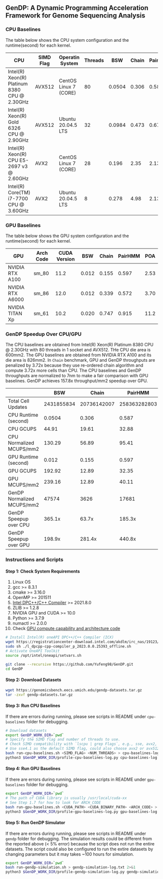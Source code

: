 ## GenDP: A Dynamic Programming Acceleration Framework for Genome Sequencing Analysis

### CPU Baselines

The table below shows the CPU system configuration and the runtime(second) for each kernel.

| CPU                                          | SIMD Flag | Operatin System       | Threads | BSW    | Chain | PairHMM | POA   |
| -------------------------------------------- | --------- | --------------------- | ------- | -----  | ----- | ------- | ----- |
| Intel(R) Xeon(R) Platinum 8380 CPU @ 2.30GHz | AVX512    | CentOS Linux 7 (CORE) | 80      | 0.0504 | 0.306 | 0.587   | 16.6  |
| Intel(R) Xeon(R) Gold 6326 CPU @ 2.90GHz     | AVX512    | Ubuntu 20.04.5 LTS    | 32      | 0.0984 | 0.473 | 0.678   | 34.3  |
| Intel(R) Xeon(R) CPU E5-2697 v3 @ 2.60GHz    | AVX2      | CentOS Linux 7 (CORE) | 28      | 0.196  | 2.35  | 2.13    | 41.7  |
| Intel(R) Core(TM) i7-7700 CPU @ 3.60GHz      | AVX2      | Ubuntu 20.04.5 LTS    | 8       | 0.278  | 4.98  | 2.13    | 90.1  |


### GPU Baselines

The table below shows the GPU system configuration and the runtime(second) for each kernel.

| GPU                | Arch Code | CUDA Version | BSW   | Chain | PairHMM | POA  |
| ------------------ | --------- | ---- | ----- | ----- | ------  | ---- |
| NVIDIA RTX A100    | sm_80     | 11.2 | 0.012 | 0.155 | 0.597   | 2.53 |
| NVIDIA RTX A6000   | sm_86     | 12.0 | 0.012 | 0.339 | 0.572   | 3.70 |
| NVIDIA TITAN Xp    | sm_61     | 10.2 | 0.020 | 0.747 | 0.915   | 11.2 |

### GenDP Speedup Over CPU/GPU

The CPU baselines are obtained from Intel(R) Xeon(R) Platinum 8380 CPU @ 2.30GHz with 80 threads in 1 socket and AVX512. THe CPU die area is 600mm2. The GPU baselines are obtained from NVIDIA RTX A100 and its die area is 826mm2. In `Chain` benchmark, GPU and GenDP throughputs are penalized by 3.72x because they use re-ordered chain algorithm and compute 3.72x more cells than CPU. The CPU baselines and GenDP throughputs are normalized to 7nm to make a fair comparison with GPU baselines. GenDP achieves 157.8x throughput/mm2 speedup over GPU.

|                             | BSW         | Chain       | PairHMM       | POA           |
| --------------------------- | ----------- | ----------- | ------------- | ------------- |
| Total Cell Updates          | 2431855834  | 20736142007 | 258363282803  | 6448581509    |
| CPU Runtime (second)        | 0.0504      | 0.306       | 0.587         | 16.6          |
| CPU GCUPS                   | 44.91       | 19.61       | 32.88         | 14.51         |
| CPU Normalized MCUPS/mm2    | 130.29      | 56.89       | 95.41         | 42.11         |
| GPU Runtime (second)        | 0.012       | 0.155       | 0.597         | 2.53          |
| GPU GCUPS                   | 192.92      | 12.89       | 32.35         | 95.13         | 
| GPU MCUPS/mm2               | 239.16      | 12.89       | 40.11         | 117.94        |
| GenDP Normalized MCUPS/mm2  | 47574       | 3626        | 17681         | 2965          |
| GenDP Speepup over CPU      | 365.1x      | 63.7x       | 185.3x        | 70.4x         |
| GenDP Speepup over GPU      | 198.9x      | 281.4x      | 440.8x        | 25.1x         |


### Instructions and Scripts

#### Step 1: Check System Requirements

1. Linux OS
2. gcc >= 8.3.1
3. cmake >= 3.16.0
4. OpenMP >= 201511
5. [Intel DPC++/C++ Compiler](https://www.intel.com/content/www/us/en/developer/articles/tool/oneapi-standalone-components.html#dpcpp-cpp) >= 2021.8.0
6. ZLIB >= 1.2.8
7. NVIDIA GPU and CUDA >= 10.0
8. Python >= 3.7.9
9. numactl >= 2.0.0
10. Check [GPU compute capability and architecture code](https://developer.nvidia.com/cuda-gpus) 

```bash
# Install Intel(R) oneAPI DPC++/C++ Compiler (ICX)
wget https://registrationcenter-download.intel.com/akdlm/irc_nas/19123/l_dpcpp-cpp-compiler_p_2023.0.0.25393_offline.sh
sudo sh ./l_dpcpp-cpp-compiler_p_2023.0.0.25393_offline.sh
# Activate OneAPI Toolkit
source /opt/intel/oneapi/setvars.sh

git clone --recursive https://github.com/Yufeng98/GenDP.git
cd GenDP
```

#### Step 2: Download Datasets

```bash
wget https://genomicsbench.eecs.umich.edu/gendp-datasets.tar.gz
tar -zxvf gendp-datasets.tar.gz
```

#### Step 3: Run CPU Baselines

If there are errors during running, please see scripts in README under `cpu-baselines` folder for debugging.

```bash
# Download datasets
export GenDP_WORK_DIR=`pwd`
# Specify the SIMD flag and number of threads to use.
# Check SIMD compatibility with `lscpu | grep Flags`, e.g., sse, avx2, avx512
# Use sse4.1 as the default SIMD flag, could also choose avx2 or avx512
bash run-cpu-baselines.sh <SIMD_FLAG> <NUM_THREADS> > cpu-baselines-log.txt 2>&1
python3 $GenDP_WORK_DIR/profile-cpu-baselines-log.py cpu-baselines-log.txt
```

#### Step 4: Run GPU Baselines

If there are errors during running, please see scripts in README under `gpu-baselines` folder for debugging.

```bash
export GenDP_WORK_DIR=`pwd`
# The path of CUDA library is usually /usr/local/cuda-xx
# See Step 1.7 for how to look for ARCH_CODE
bash run-gpu-baselines.sh <CUDA_PATH> <CUDA_BINARY_PATH> <ARCH_CODE> > gpu-baselines-log.txt 2>&1
python3 $GenDP_WORK_DIR/profile-gpu-baselines-log.py gpu-baselines-log.txt
```

#### Step 5: Run GenDP Simulator

If there are errors during running, please see scripts in README under `gendp` folder for debugging. The simulation results could be different from the reported above (< 5% error) because the script does not run the entire datasets. The script could also be configured to run the extire datasets by changing parameters but it may takes ~100 hours for simulation. 

```bash
export GenDP_WORK_DIR=`pwd`
bash run-gendp-simulation.sh > gendp-simulation-log.txt 2>&1
python3 $GenDP_WORK_DIR/profile-gendp-simulation-log.py gendp-simulation-log.txt
```
